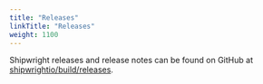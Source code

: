 ```yaml
---
title: "Releases"
linkTitle: "Releases"
weight: 1100
---
```


Shipwright releases and release notes can be found on GitHub at
[shipwrightio/build/releases](https://github.com/shipwright-io/build/releases).

